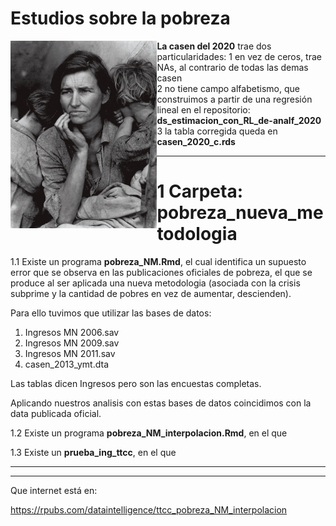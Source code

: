 
# Estudios sobre la pobreza

<a href="url"><img src="madre_migrante.jpg" align="left" height="300" ></a>

**La casen del 2020** trae dos particularidades:
1 en vez de ceros, trae NAs, al contrario de todas las demas casen\
2 no tiene campo alfabetismo, que construimos a partir de una regresión lineal en el repositorio:
**ds_estimacion_con_RL_de-analf_2020**\
3 la tabla corregida queda en **casen_2020_c.rds**
***

# 1 Carpeta: **pobreza_nueva_metodologia** 

1.1 Existe un programa **pobreza_NM.Rmd**, el cual
identifica un supuesto error que se observa en las publicaciones oficiales de pobreza, el
que se produce al ser aplicada una nueva metodologia (asociada con la crisis subprime y la cantidad de pobres en vez de aumentar, descienden).

Para ello tuvimos que utilizar las bases de datos:

1. Ingresos MN 2006.sav
2. Ingresos MN 2009.sav
3. Ingresos MN 2011.sav
4. casen_2013_ymt.dta

Las tablas dicen Ingresos pero son las encuestas completas.

Aplicando nuestros analisis con estas bases de datos coincidimos con la data publicada oficial.

1.2 Existe un programa **pobreza_NM_interpolacion.Rmd**, en el que

1.3 Existe un **prueba_ing_ttcc**, en el que

***



***
Que internet está en:

https://rpubs.com/dataintelligence/ttcc_pobreza_NM_interpolacion

